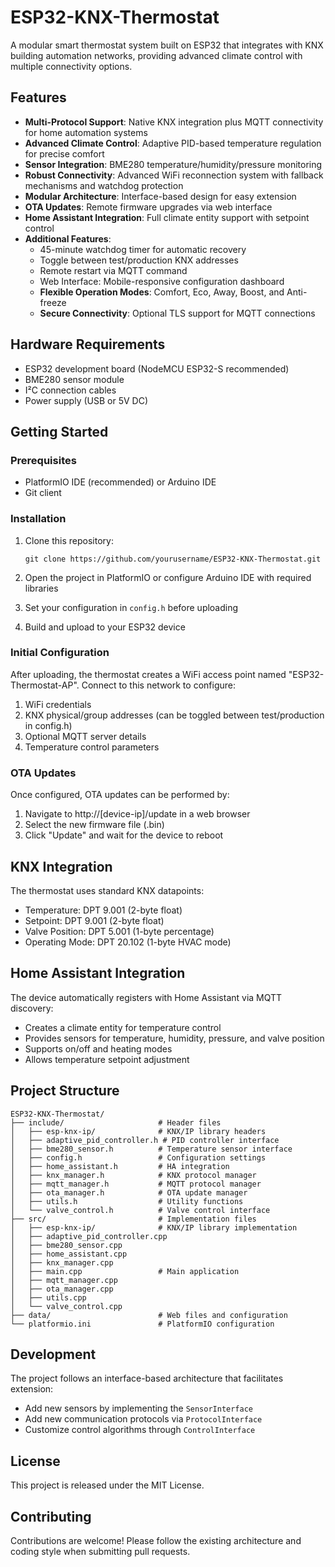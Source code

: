 # ESP32-KNX-Thermostat

A modular smart thermostat system built on ESP32 that integrates with KNX building automation networks, providing advanced climate control with multiple connectivity options.

## Features

- **Multi-Protocol Support**: Native KNX integration plus MQTT connectivity for home automation systems
- **Advanced Climate Control**: Adaptive PID-based temperature regulation for precise comfort
- **Sensor Integration**: BME280 temperature/humidity/pressure monitoring
- **Robust Connectivity**: Advanced WiFi reconnection system with fallback mechanisms and watchdog protection
- **Modular Architecture**: Interface-based design for easy extension
- **OTA Updates**: Remote firmware upgrades via web interface
- **Home Assistant Integration**: Full climate entity support with setpoint control
- **Additional Features**:
  - 45-minute watchdog timer for automatic recovery
  - Toggle between test/production KNX addresses
  - Remote restart via MQTT command
  - Web Interface: Mobile-responsive configuration dashboard
  - **Flexible Operation Modes**: Comfort, Eco, Away, Boost, and Anti-freeze
  - **Secure Connectivity**: Optional TLS support for MQTT connections

## Hardware Requirements

- ESP32 development board (NodeMCU ESP32-S recommended)
- BME280 sensor module
- I²C connection cables
- Power supply (USB or 5V DC)

## Getting Started

### Prerequisites

- PlatformIO IDE (recommended) or Arduino IDE
- Git client

### Installation

1. Clone this repository:
   ```
   git clone https://github.com/yourusername/ESP32-KNX-Thermostat.git
   ```

2. Open the project in PlatformIO or configure Arduino IDE with required libraries
   
3. Set your configuration in `config.h` before uploading

4. Build and upload to your ESP32 device

### Initial Configuration

After uploading, the thermostat creates a WiFi access point named "ESP32-Thermostat-AP". Connect to this network to configure:

1. WiFi credentials
2. KNX physical/group addresses (can be toggled between test/production in config.h)
3. Optional MQTT server details
4. Temperature control parameters

### OTA Updates

Once configured, OTA updates can be performed by:
1. Navigate to http://[device-ip]/update in a web browser
2. Select the new firmware file (.bin)
3. Click "Update" and wait for the device to reboot

## KNX Integration

The thermostat uses standard KNX datapoints:
- Temperature: DPT 9.001 (2-byte float)
- Setpoint: DPT 9.001 (2-byte float)
- Valve Position: DPT 5.001 (1-byte percentage)
- Operating Mode: DPT 20.102 (1-byte HVAC mode)

## Home Assistant Integration

The device automatically registers with Home Assistant via MQTT discovery:
- Creates a climate entity for temperature control
- Provides sensors for temperature, humidity, pressure, and valve position
- Supports on/off and heating modes
- Allows temperature setpoint adjustment

## Project Structure

```
ESP32-KNX-Thermostat/
├── include/                     # Header files
│   ├── esp-knx-ip/              # KNX/IP library headers
│   ├── adaptive_pid_controller.h # PID controller interface
│   ├── bme280_sensor.h          # Temperature sensor interface
│   ├── config.h                 # Configuration settings
│   ├── home_assistant.h         # HA integration
│   ├── knx_manager.h            # KNX protocol manager
│   ├── mqtt_manager.h           # MQTT protocol manager
│   ├── ota_manager.h            # OTA update manager
│   ├── utils.h                  # Utility functions
│   └── valve_control.h          # Valve control interface
├── src/                         # Implementation files
│   ├── esp-knx-ip/              # KNX/IP library implementation
│   ├── adaptive_pid_controller.cpp
│   ├── bme280_sensor.cpp
│   ├── home_assistant.cpp
│   ├── knx_manager.cpp
│   ├── main.cpp                 # Main application
│   ├── mqtt_manager.cpp
│   ├── ota_manager.cpp
│   ├── utils.cpp
│   └── valve_control.cpp
├── data/                        # Web files and configuration
└── platformio.ini               # PlatformIO configuration
```

## Development

The project follows an interface-based architecture that facilitates extension:
- Add new sensors by implementing the `SensorInterface`
- Add new communication protocols via `ProtocolInterface`
- Customize control algorithms through `ControlInterface`

## License

This project is released under the MIT License.

## Contributing

Contributions are welcome! Please follow the existing architecture and coding style when submitting pull requests.